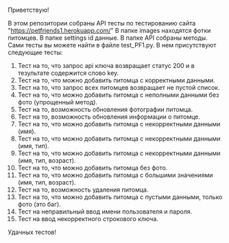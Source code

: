 Приветствую!

В этом репозитории собраны API тесты по тестированию сайта "https://petfriends1.herokuapp.com/"
В папке images находятся фотки питомцев.
В папке settings id данные.
В папке API собраны методы.
Сами тесты вы можете найти в файле test_PF1.py.
В нем присутствуют следующие тесты:
1. Тест на то, что запрос api ключа возвращает статус 200 и в тезультате содержится слово key.
2. Тест на то, что можно добавить питомца с корректными данными.
3. Тест на то, что запрос всех питомцев возвращает не пустой список.
4. Тест на то, что можно добавить питомца с неполными данными без фото (упрощенный метод).
5. Тест на то, возможность обновления фотографии питомца.
6. Тест на то, возможность обновления информации о питомце.
7. Тест на то, что можно добавить питомца с некорректными данными (имя).
8. Тест на то, что можно добавить питомца с некорректными данными (имя, тип).
9. Тест на то, что можно добавить питомца с некорректными данными (имя, тип, возраст).
10. Тест на то, что можно добавить питомца без фото.
11. Тест на то, что можно добавить питомца с большими значениями (имя, тип, возраст).
12. Тест на то, возможность удаления питомца.
13. Тест на то, что можно добавить питомца с пустыми данными, только фото (это баг).
14. Тест на неправильный ввод имени пользователя и пароля.
15. Тест на ввод некорректного строкового ключа.

Удачных тестов!
